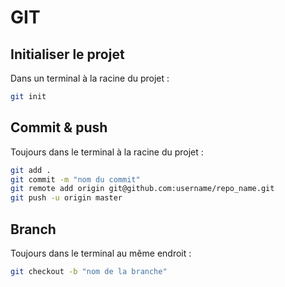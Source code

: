 # GIT

## Initialiser le projet

Dans un terminal à la racine du projet :

```bash
git init
```

## Commit & push

Toujours dans le terminal à la racine du projet :

```bash
git add .
git commit -m "nom du commit"
git remote add origin git@github.com:username/repo_name.git
git push -u origin master
```

## Branch

Toujours dans le terminal au même endroit :

```bash
git checkout -b "nom de la branche"
